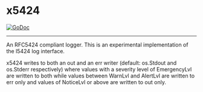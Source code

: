# x5424

[![GoDoc][docs_badge]][docs]

---

An RFC5424 compliant logger. This is an experimental implementation of the l5424 log interface.

x5424 writes to both an out and an err writer (default: os.Stdout and os.Stderr respectively) where values with a severity level of EmergencyLvl are written to both while values between WarnLvl and AlertLvl are written to err only and values of NoticeLvl or above are written to out only.

[docs]: https://godoc.org/github.com/JustAnotherOrganization/l5424/x5424
[docs_badge]: https://godoc.org/github.com/JustAnotherOrganization/l5424/x5424?status.svg